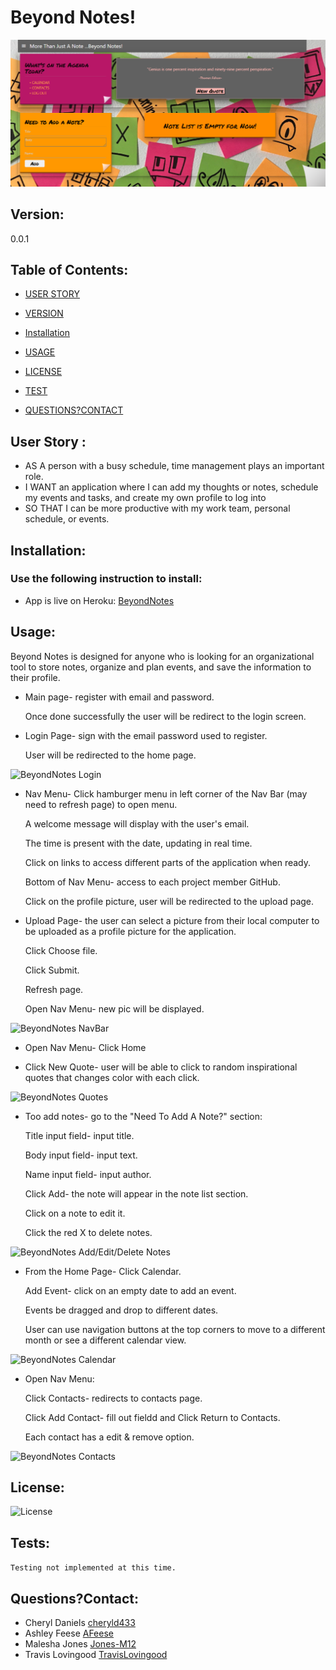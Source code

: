 


# Beyond Notes! 


![BeyondNotesImage](./pics/BeyondNotes.PNG)

## Version:
0.0.1


## Table of Contents:

* [USER STORY](#userstory)

* [VERSION](#version)

* [Installation](#installation)

* [USAGE](#usage)

* [LICENSE](#license)

* [TEST](#questions)

* [QUESTIONS?CONTACT](#questions?contact)


## User Story :
* AS A person with a busy schedule, time management plays an important role. 
* I WANT an application where I can add my thoughts or notes, schedule my events and tasks, and create my own profile to log into 
* SO THAT I can be more productive with my work team, personal schedule, or events. 


## Installation: 
### Use the following instruction to install: 

* App is live on Heroku: [BeyondNotes](https://beyondnotes.herokuapp.com/)

## Usage: 
Beyond Notes is designed for anyone who is looking for an organizational tool to store notes, organize and plan events, and save the information to their profile. 

* Main page- register with email and password. 

    Once done successfully the user will be redirect to the login screen.

* Login Page- sign with the email password used to register.

    User will be redirected to the home page.


![BeyondNotes Login](./client/public/assets/BeyondNotesRegLogin.gif)

* Nav Menu- Click hamburger menu in left corner of the Nav Bar (may need to refresh page) to open menu.

    A welcome message will display with the user's email.

    The time is present with the date, updating in real time.

    Click on links to access different parts of the application when ready.

    Bottom of Nav Menu- access to each project member GitHub.

    Click on the profile picture, user will be redirected to the upload page.

* Upload Page- the user can select a picture from their local computer to be uploaded as a profile picture for the application.

    Click Choose file.

    Click Submit.

    Refresh page.

    Open Nav Menu- new pic will be displayed.


![BeyondNotes NavBar](./client/public/assets/BeyondNotes-Nav.gif)

* Open Nav Menu- Click Home

* Click New Quote- user will be able to click to random inspirational quotes that changes color with each click.

![BeyondNotes Quotes](./client/public/assets/BeyondNotes-Quotes.gif)

* Too add notes- go to the "Need To Add A Note?" section:

    Title input field- input title.

    Body input field- input text.

    Name input field- input author.

    Click Add- the note will appear in the note list section.

    Click on a note to edit it.

    Click the red X to delete notes.

![BeyondNotes Add/Edit/Delete Notes](./client/public/assets/BeyondNotes-Add_Edit_DeleteNotes.gif)

* From the Home Page- Click Calendar.

    Add Event- click on an empty date to add an event.

    Events be dragged and drop to different dates.

    User can use navigation buttons at the top corners to move to a different month or see a different calendar view.


![BeyondNotes Calendar](./client/public/assets/BeyondNotes-Calendar.gif)

* Open Nav Menu:

    Click Contacts- redirects to contacts page.

    Click Add Contact- fill out fieldd and Click Return to Contacts.

    Each contact has a edit & remove option.

![BeyondNotes Contacts](./client/public/assets/BeyondNotes-Contacts.gif)


## License: 
![License](https://img.shields.io/badge/License-MIT-blue.svg?style=plastic)

## Tests: 
```Testing not implemented at this time.```

## Questions?Contact:
* Cheryl Daniels [cheryld433](https://github.com/cheryld433)
* Ashley Feese [AFeese](https://github.com/AFeese)
* Malesha Jones [Jones-M12](https://github.com/Jones-M12)
* Travis Lovingood [TravisLovingood](https://github.com/TravisLovingood)

